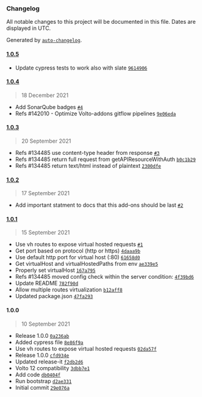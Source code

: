### Changelog

All notable changes to this project will be documented in this file. Dates are displayed in UTC.

Generated by [`auto-changelog`](https://github.com/CookPete/auto-changelog).

#### [1.0.5](https://github.com/eea/volto-middleware-vh/compare/1.0.4...1.0.5)

- Update cypress tests to work also with slate [`9614906`](https://github.com/eea/volto-middleware-vh/commit/9614906e9e921779419f9d20b43f25fc67e09df8)

#### [1.0.4](https://github.com/eea/volto-middleware-vh/compare/1.0.3...1.0.4)

> 18 December 2021

- Add SonarQube badges [`#4`](https://github.com/eea/volto-middleware-vh/pull/4)
- Refs #142010 - Optimize Volto-addons gitflow pipelines [`9e06eda`](https://github.com/eea/volto-middleware-vh/commit/9e06edaaaadf13a02028812d012c96803e0db58d)

#### [1.0.3](https://github.com/eea/volto-middleware-vh/compare/1.0.2...1.0.3)

> 20 September 2021

- Refs #134485 use content-type header from response [`#3`](https://github.com/eea/volto-middleware-vh/pull/3)
- Refs #134485 return full request from getAPIResourceWithAuth [`b0c1b29`](https://github.com/eea/volto-middleware-vh/commit/b0c1b29ad5c9adad901a89bcd5acbfda0c0298bc)
- Refs #134485 return text/html instead of plaintext [`2300dfe`](https://github.com/eea/volto-middleware-vh/commit/2300dfeba271abe29c5003e20399bb953a179ccf)

#### [1.0.2](https://github.com/eea/volto-middleware-vh/compare/1.0.1...1.0.2)

> 17 September 2021

- Add important statment to docs that this add-ons should be last [`#2`](https://github.com/eea/volto-middleware-vh/pull/2)

#### [1.0.1](https://github.com/eea/volto-middleware-vh/compare/1.0.0...1.0.1)

> 15 September 2021

- Use vh routes to expose virtual hosted requests [`#1`](https://github.com/eea/volto-middleware-vh/pull/1)
- Get port based on protocol (http or https) [`4daaa9b`](https://github.com/eea/volto-middleware-vh/commit/4daaa9b856f2d09c0aa52f7e675516421fde9aa5)
- Use default http port for virtual host (:80) [`61658d0`](https://github.com/eea/volto-middleware-vh/commit/61658d016ed012db301ea90a9b8b505b1218dc60)
- Get virtualHost and virtualHostedPaths from env [`ae339e5`](https://github.com/eea/volto-middleware-vh/commit/ae339e515da6cfd3fda507e3186a12d8daaca968)
- Properly set virtualHost [`167a795`](https://github.com/eea/volto-middleware-vh/commit/167a795e92a03909ffe6f045602c20fb64caee95)
- Refs #134485 moved config check within the server condition: [`4f39bd6`](https://github.com/eea/volto-middleware-vh/commit/4f39bd6fd1b5c37871fa6ae18c84262b524c058e)
- Update README [`782f90d`](https://github.com/eea/volto-middleware-vh/commit/782f90dc5ddf2122fc94843c1c93a11399cf4c1b)
- Allow multiple routes virtualization [`b12aff8`](https://github.com/eea/volto-middleware-vh/commit/b12aff8763e040218924bcb0f93bdfc54237f8ce)
- Updated package.json [`47fa293`](https://github.com/eea/volto-middleware-vh/commit/47fa2935b69131509f14cc954a2740b71a1ac39f)

#### 1.0.0

> 10 September 2021

- Release 1.0.0 [`0a236ab`](https://github.com/eea/volto-middleware-vh/commit/0a236abdec89b4859ec38c0957dfeb0c13d6e9b5)
- Added cypress file [`8e86f9a`](https://github.com/eea/volto-middleware-vh/commit/8e86f9a787cb9ee376ff3b570ba12643507715c3)
- Use vh routes to expose virtual hosted requests [`02da57f`](https://github.com/eea/volto-middleware-vh/commit/02da57f8f653fae3a341456e2683bb79bad886e9)
- Release 1.0.0 [`cfd934e`](https://github.com/eea/volto-middleware-vh/commit/cfd934e51f8dc657564a75c2df7e4f663d384d3f)
- Updated release-it [`f2db2d6`](https://github.com/eea/volto-middleware-vh/commit/f2db2d6e8afa6528cba26d3a498d7411bc92b21e)
- Volto 12 compatibility [`3dbb7e1`](https://github.com/eea/volto-middleware-vh/commit/3dbb7e1baac792ae6501a3e53b7fa952080c73f0)
- Add code [`db0404f`](https://github.com/eea/volto-middleware-vh/commit/db0404fd351b8a3a548a48891f7ce46f25807c27)
- Run bootstrap [`d2ae331`](https://github.com/eea/volto-middleware-vh/commit/d2ae33199131af83bb47c997a5c842dce8f6ceba)
- Initial commit [`29e076a`](https://github.com/eea/volto-middleware-vh/commit/29e076a684368e8b206be5f350c3bed3edbab12b)
